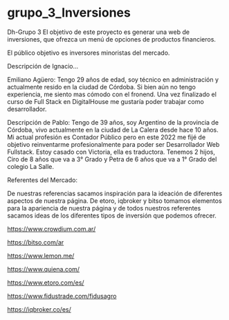 # grupo_3_Inversiones
Dh-Grupo 3
El objetivo de este proyecto es generar una web de inversiones, que ofrezca un menú de opciones de productos financieros.

El público objetivo es inversores minoristas del mercado.

Descripción de Ignacio...

Emiliano Agüero: Tengo 29 años de edad, soy técnico en administración y actualmente resido en la ciudad de Córdoba. Si bien aún no tengo experiencia, me siento mas cómodo con el fronend. Una vez finalizado el curso de Full Stack en DigitalHouse me gustaría poder trabajar como desarrollador.

Descripción de Pablo: Tengo de 39 años, soy Argentino de la provincia de Córdoba, vivo actualmente en la ciudad de La Calera desde hace 10 años. Mi actual profesión es Contador Público pero en este 2022 me fijé de objetivo reinventarme profesionalmente para poder ser Desarrollador Web Fullstack.
Estoy casado con Victoria, ella es traductora. Tenemos 2 hijos, Ciro de 8 años que va a 3° Grado y Petra de 6 años que va a 1° Grado del colegio La Salle.

Referentes del Mercado:

De nuestras referencias sacamos inspiración para la ideación de diferentes aspectos de nuestra página. De etoro, iqbroker y bitso tomamos elementos para la apariencia de nuestra página y de todos nuestros referentes sacamos ideas de los diferentes tipos de inversión que podemos ofrecer.

https://www.crowdium.com.ar/

https://bitso.com/ar

https://www.lemon.me/

https://www.quiena.com/

https://www.etoro.com/es/

https://www.fidustrade.com/fidusagro

https://iqbroker.co/es/

